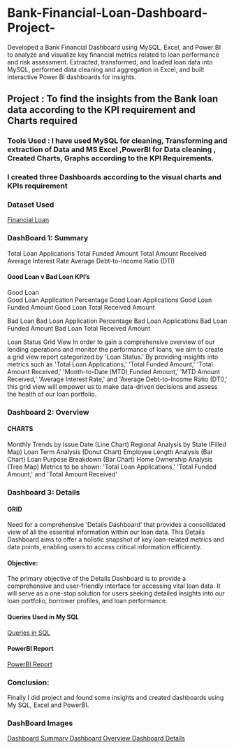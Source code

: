 # Bank-Financial-Loan-Dashboard-Project-
Developed a Bank Financial Dashboard using MySQL, Excel, and Power BI to analyze and visualize key financial metrics related to loan performance and risk assessment. Extracted, transformed, and loaded loan data into MySQL, performed data cleaning and aggregation in Excel, and built interactive Power BI dashboards for insights.

## Project : To find the insights from the Bank loan data according to the KPI requirement and Charts required 
### Tools Used : I have used MySQL for cleaning, Transforming and extraction of Data and MS Excel ,PowerBI for Data cleaning , Created Charts, Graphs according to the KPI Requirements.
### I created three Dashboards according to the visual charts  and KPIs requirement

### Dataset Used
<a href= "https://github.com/mahi12198/Bank-Financial-Loan-Dashboard-Project-/blob/main/Bank%20Project%20dataset.csv"> Financial Loan </a>


### DashBoard 1: Summary 
Total Loan Applications
Total Funded Amount
Total Amount Received
Average Interest Rate
Average Debt-to-Income Ratio (DTI)

#### Good Loan v Bad Loan KPI’s

Good Loan                                                          
Good Loan Application Percentage
Good Loan Applications
Good Loan Funded Amount
Good Loan Total Received Amount

Bad Loan
Bad Loan Application Percentage
Bad Loan Applications
Bad Loan Funded Amount
Bad Loan Total Received Amount

Loan Status Grid View
In order to gain a comprehensive overview of our lending operations and monitor the performance of loans, we aim to create a grid view report categorized by 'Loan Status.’ By providing insights into metrics such as 'Total Loan Applications,' 'Total Funded Amount,' 'Total Amount Received,' 'Month-to-Date (MTD) Funded Amount,' 'MTD Amount Received,' 'Average Interest Rate,' and 'Average Debt-to-Income Ratio (DTI),' this grid view will empower us to make data-driven decisions and assess the health of our loan portfolio.

### Dashboard 2: Overview

#### CHARTS
Monthly Trends by Issue Date (Line Chart)
Regional Analysis by State (Filled Map)
Loan Term Analysis (Donut Chart)
Employee Length Analysis (Bar Chart)
Loan Purpose Breakdown (Bar Chart)
Home Ownership Analysis (Tree Map)
Metrics to be shown: 'Total Loan Applications,' 'Total Funded Amount,' and 'Total Amount Received'

### Dashboard 3: Details 

####  GRID
Need for a comprehensive 'Details Dashboard' that provides a consolidated view of all the essential information within our loan data. This Details Dashboard aims to offer a holistic snapshot of key loan-related metrics and data points, enabling users to access critical information efficiently.
#### Objective:
The primary objective of the Details Dashboard is to provide a comprehensive and user-friendly interface for accessing vital loan data. It will serve as a one-stop solution for users seeking detailed insights into our loan portfolio, borrower profiles, and loan performance.

#### Queries Used in My SQL 
<a href= "https://github.com/mahi12198/Bank-Financial-Loan-Dashboard-Project-/blob/main/Bank%20Financial%20Loan%20Project%20Dashboard.docx"> Queries in SQL </a> 

#### PowerBI Report
<a href= "https://github.com/mahi12198/Bank-Financial-Loan-Dashboard-Project-/blob/main/Bank%20Financial%20Loan%20Dashboard%20Project.pbix"> PowerBI Report </a> 

### Conclusion:
Finally I did project and found some insights and created dashboards using My SQL, Excel and PowerBI.

### DashBoard Images
<a href= "https://github.com/mahi12198/Bank-Financial-Loan-Dashboard-Project-/blob/main/Bank%20Financial%20Loan%20Summary%20Dashboard.png"> Dashboard Summary </a> 
<a href= "https://github.com/mahi12198/Bank-Financial-Loan-Dashboard-Project-/blob/main/Bank%20Financial%20Loan%20Dashboard%20Overview.png"> Dashboard Overview </a> 
<a href= "https://github.com/mahi12198/Bank-Financial-Loan-Dashboard-Project-/blob/main/Bank%20Financial%20Loan%20Dashboard%20Details%20.png"> Dashboard Details </a> 














